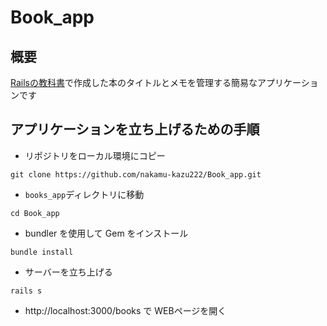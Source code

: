 # Book_app
## 概要
[Railsの教科書](https://tatsu-zine.com/books/rails-textbook)で作成した本のタイトルとメモを管理する簡易なアプリケーションです

## アプリケーションを立ち上げるための手順
- リポジトリをローカル環境にコピー
```
git clone https://github.com/nakamu-kazu222/Book_app.git
```

- `books_app`ディレクトリに移動
```
cd Book_app
```

- bundler を使用して Gem をインストール
```
bundle install
```

- サーバーを立ち上げる
```
rails s
```

- http://localhost:3000/books で WEBページを開く
